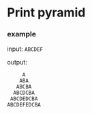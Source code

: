 # Print pyramid

### example

input: `ABCDEF`

output:

```
     A
    ABA
   ABCBA
  ABCDCBA
 ABCDEDCBA
ABCDEFEDCBA
```
